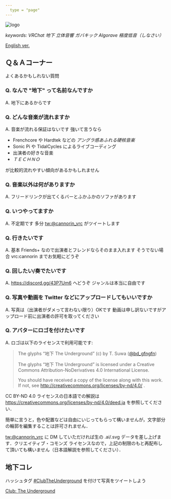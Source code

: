 ```yaml
---
  type = "page"
---
```


![logo](img/logo.png)

*keywords: VRChat 地下 立体音響 ガバキック Algorave 極度低音（しなさい）*

[English ver.](index-en.html)

## Ｑ＆Ａコーナー

よくあるかもしれない質問

### Q. なんで "地下" って名前なんですか

A. 地下にあるからです

### Q. どんな音楽が流れますか

A. 音楽が流れる保証はないです 強いて言うなら

* Frenchcore や Hardtek などの *アングラ感あふれる硬核音楽* 
* Sonic Pi や TidalCycles によるライブコーディング
* 出演者の好きな音楽
* *ＴＥＣＨＮＯ*

が比較的流れやすい傾向があるかもしれません

### Q. 音楽以外は何がありますか

A. フリードリンクが出てくるバーとふかふかのソファがあります

### Q. いつやってますか

A. 不定期です 多分 [tw:@cannorin_vrc](https://twitter.com/cannorin_vrc) がツイートします

### Q. 行きたいです

A. 基本 Friends+ なので出演者とフレンドならそのまま入れます そうでない場合 vrc:cannorin までお気軽にどうぞ

### Q. 回したい/奏でたいです

A. https://discord.gg/43P7Um6 へどうぞ ジャンルは本当に自由です

### Q. 写真や動画を Twitter などにアップロードしてもいいですか

A. 写真は（出演者がダメって言わない限り）OKです 動画は申し訳ないですがアップロード前に出演者の許可を取ってください

### Q. アバターにロゴを付けたいです

A. ロゴは以下のライセンスで利用可能です:

> The glyphs “地下 The Underground” (c) by T. Suwa ([@bd_gfngfn](https://twitter.com/bd_gfngfn))
> 
> The glyphs “地下 The Underground” is licensed under a
> Creative Commons Attribution-NoDerivatives 4.0 International License.
> 
> You should have received a copy of the license along with this
> work. If not, see http://creativecommons.org/licenses/by-nd/4.0/ .

CC BY-ND 4.0 ライセンスの日本語での解説は https://creativecommons.org/licenses/by-nd/4.0/deed.ja を参照してください．

簡単に言うと，色や配置などは自由にいじってもらって構いませんが，文字部分の輪郭を編集することは許可されません．

[tw:@cannorin_vrc](https://twitter.com/cannorin_vrc) に DM していただければ生の .ai/.svg データを差し上げます．クリエイティブ・コモンズ ライセンスなので，上記の制限のもと再配布して頂いても構いません（日本語解説を参照してください）．

## 地下コレ

ハッシュタグ [#ClubTheUnderground](https://twitter.com/hashtag/ClubTheUnderground) を付けて写真をツイートしよう

<a class="twitter-moment" href="https://twitter.com/i/moments/1203735076669755392?ref_src=twsrc%5Etfw">Club: The Underground</a> 
